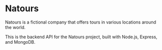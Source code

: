 # Natours

Natours is a fictional company that offers tours in various locations around the world.

This is the backend API for the Natours project, built with Node.js, Express, and MongoDB.
